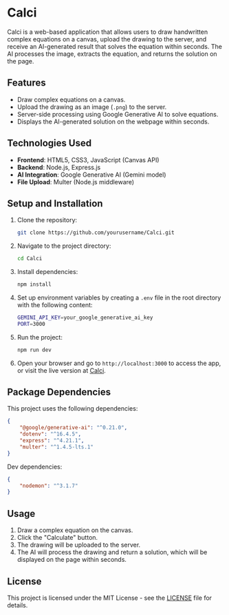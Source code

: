 # Calci

Calci is a web-based application that allows users to draw handwritten complex equations on a canvas, upload the drawing to the server, and receive an AI-generated result that solves the equation within seconds. The AI processes the image, extracts the equation, and returns the solution on the page.

## Features

- Draw complex equations on a canvas.
- Upload the drawing as an image (`.png`) to the server.
- Server-side processing using Google Generative AI to solve equations.
- Displays the AI-generated solution on the webpage within seconds.

## Technologies Used

- **Frontend**: HTML5, CSS3, JavaScript (Canvas API)
- **Backend**: Node.js, Express.js
- **AI Integration**: Google Generative AI (Gemini model)
- **File Upload**: Multer (Node.js middleware)

## Setup and Installation

1. Clone the repository:
    ```bash
    git clone https://github.com/yourusername/Calci.git
    ```

2. Navigate to the project directory:
    ```bash
    cd Calci
    ```

3. Install dependencies:
    ```bash
    npm install
    ```

4. Set up environment variables by creating a `.env` file in the root directory with the following content:
    ```bash
    GEMINI_API_KEY=your_google_generative_ai_key
    PORT=3000
    ```

5. Run the project:
    ```bash
    npm run dev
    ```

6. Open your browser and go to `http://localhost:3000` to access the app, or visit the live version at [Calci](https://calci-xhu7.onrender.com/).

## Package Dependencies

This project uses the following dependencies:

```json
{
    "@google/generative-ai": "^0.21.0",
    "dotenv": "^16.4.5",
    "express": "^4.21.1",
    "multer": "^1.4.5-lts.1"
}
```

Dev dependencies:

```json
{
    "nodemon": "^3.1.7"
}
```

## Usage

1. Draw a complex equation on the canvas.
2. Click the "Calculate" button.
3. The drawing will be uploaded to the server.
4. The AI will process the drawing and return a solution, which will be displayed on the page within seconds.

## License

This project is licensed under the MIT License - see the [LICENSE](LICENSE) file for details.
